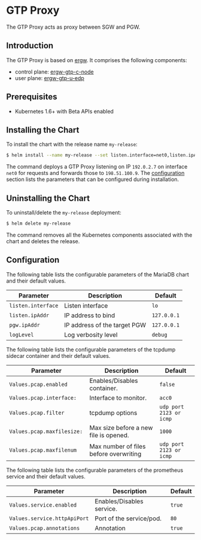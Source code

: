 # GTP Proxy

The GTP Proxy acts as proxy between SGW and PGW.


## Introduction

The GTP Proxy is based on [ergw](http://github.com/travelping/ergw). It comprises the following components:

- control plane: [ergw-gtp-c-node](http://github.com/travelping/ergw-gtp-c-node)
- user plane: [ergw-gtp-u-edp](http://github.com/travelping/ergw-gtp-u-edp)


## Prerequisites

- Kubernetes 1.6+ with Beta APIs enabled


## Installing the Chart

To install the chart with the release name `my-release`:

```bash
$ helm install --name my-release --set listen.interface=net0,listen.ipAddr=192.0.2.7,pgw.ipAddr=198.51.100.9 tp/gtp-proxy
```

The command deploys a GTP Proxy listening on IP `192.0.2.7` on interface `net0` for requests and forwards those to `198.51.100.9`. The [configuration](#configuration) section lists the parameters that can be configured during installation.


## Uninstalling the Chart

To uninstall/delete the `my-release` deployment:

```bash
$ helm delete my-release
```

The command removes all the Kubernetes components associated with the chart and deletes the release.

## Configuration

The following table lists the configurable parameters of the MariaDB chart and their default values.

|          Parameter          |                Description                 |                   Default                   |
| --------------------------- | ------------------------------------------ | ------------------------------------------- |
| `listen.interface`          | Listen interface                           | `lo`                                        |
| `listen.ipAddr`             | IP address to bind                         | `127.0.0.1`                                 |
| `pgw.ipAddr`                | IP address of the target PGW               | `127.0.0.1`                                 |
| `logLevel`                  | Log verbosity level                        | `debug`                                     |

The following table lists the configurable parameters of the tcpdump sidecar container and their default values.

|          Parameter          |                Description                 |                   Default                   |
| --------------------------- | ------------------------------------------ | ------------------------------------------- |
| `Values.pcap.enabled`       | Enables/Disables container.                | `false`                                     |
| `Values.pcap.interface:   ` | Interface to monitor.                      | `acc0`                                      |
| `Values.pcap.filter`        | tcpdump options                            | `udp port 2123 or icmp`                     |
| `Values.pcap.maxfilesize: ` | Max size before a new file is opened.      | `1000`                                      |
| `Values.pcap.maxfilenum`    | Max number of files before overwriting     | `udp port 2123 or icmp`                     |

The following table lists the configurable parameters of the prometheus service and their default values.

|          Parameter          |                Description                 |                   Default                   |
| --------------------------- | ------------------------------------------ | ------------------------------------------- |
| `Values.service.enabled`    | Enables/Disables service.                  | `true`                                      |
| `Values.service.httpApiPort`| Port of the service/pod.                   | `80`                                        |
| `Values.pcap.annotations`   | Annotation                                 | `true`                                      |